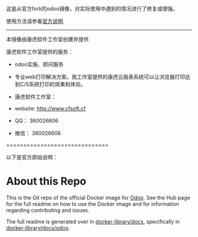 这是从官方fork的odoo镜像，对实际使用中遇到的情况进行了修复或增强。

使用方法请参看[官方说明](https://hub.docker.com/_/odoo/).

----------

本镜像由康虎软件工作室创建并提供

康虎软件工作室提供的服务：
* odoo实施、顾问服务
* 专业web打印解决方案。我工作室提供的康虎云报表系统可以让浏览器打印达到C/S系统打印的效果和体验。

* 康虎软件工作室：
* website: http://www.cfsoft.cf
* QQ：     360026606
* 微信：   360026606


==============================

以下是官方原始说明：



About this Repo
======

This is the Git repo of the official Docker image for [Odoo](https://registry.hub.docker.com/_/odoo/). See the Hub page for the full readme on how to use the Docker image and for information regarding contributing and issues.

The full readme is generated over in [docker-library/docs](https://github.com/docker-library/docs), specifically in [docker-library/docs/odoo](https://github.com/docker-library/docs/tree/master/odoo).
